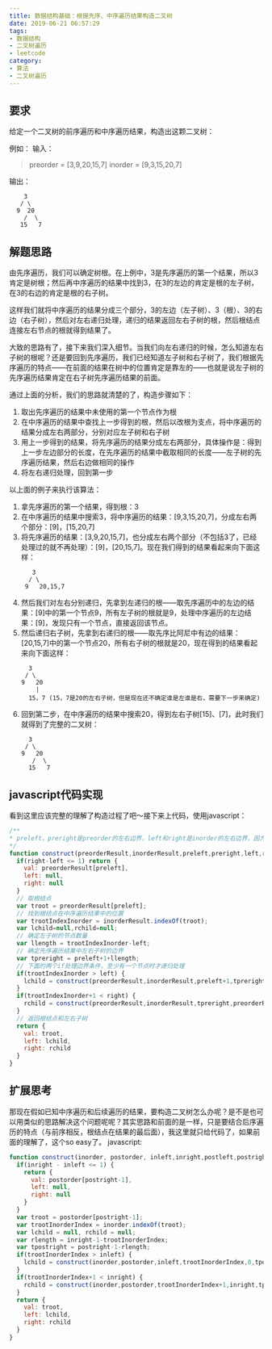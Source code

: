 ```yaml
---
title: 数据结构基础：根据先序、中序遍历结果构造二叉树
date: 2019-06-21 06:57:29
tags:
- 数据结构
- 二叉树遍历
- leetcode
category:
- 算法
- 二叉树遍历
---
```


## 要求
给定一个二叉树的前序遍历和中序遍历结果，构造出这颗二叉树：

例如：
输入：
> preorder = [3,9,20,15,7]
inorder = [9,3,15,20,7]

输出：
```
    3
   / \
  9  20
    /  \
   15   7
```

## 解题思路
由先序遍历，我们可以确定树根。在上例中，3是先序遍历的第一个结果，所以3肯定是树根；然后再中序遍历的结果中找到3，在3的左边的肯定是根的左子树，在3的右边的肯定是根的右子树。

这样我们就将中序遍历的结果分成三个部分，3的左边（左子树）、3（根）、3的右边（右子树），然后对左右递归处理，递归的结果返回左右子树的根，然后根结点连接左右节点的根就得到结果了。

大致的思路有了，接下来我们深入细节。当我们向左右递归的时候，怎么知道左右子树的根呢？还是要回到先序遍历，我们已经知道左子树和右子树了，我们根据先序遍历的特点——在前面的结果在树中的位置肯定是靠左的——也就是说左子树的先序遍历结果肯定在右子树先序遍历结果的前面。

通过上面的分析，我们的思路就清楚的了，构造步骤如下：
1.  取出先序遍历的结果中未使用的第一个节点作为根
2.  在中序遍历的结果中查找上一步得到的根，然后以改根为支点，将中序遍历的结果分成左右两部分，分别对应左子树和右子树
3.  用上一步得到的结果，将先序遍历的结果分成左右两部分，具体操作是：得到上一步左边部分的长度，在先序遍历的结果中截取相同的长度——左子树的先序遍历结果，然后右边做相同的操作
4.  将左右递归处理，回到第一步

以上面的例子来执行该算法：
1. 拿先序遍历的第一个结果，得到根：3
2. 在中序遍历的结果中搜索3，将中序遍历的结果：[9,3,15,20,7]，分成左右两个部分：[9]，[15,20,7]
3. 将先序遍历的结果：[3,9,20,15,7]，也分成左右两个部分（不包括3了，已经处理过的就不再处理）：[9]，[20,15,7]。现在我们得到的结果看起来向下面这样：
   ```
      3
     / \
    9   20,15,7
   ```
4. 然后我们对左右分别递归，先拿到左递归的根——取先序遍历中的左边的结果：[9]中的第一个节点9，所有左子树的根就是9，处理中序遍历的左边结果：[9]，发现只有一个节点，直接返回该节点。
5. 然后递归右子树，先拿到右递归的根——取先序比阿尼中有边的结果：[20,15,7]中的第一个节点20，所有右子树的根就是20，现在得到的结果看起来向下面这样：
   ```
     3
    / \
   9   20
       |
     15，7 (15，7是20的左右子树，但是现在还不确定谁是左谁是右，需要下一步来确定)
   ```
6. 回到第二步，在中序遍历的结果中搜索20，得到左右子树[15]、[7]，此时我们就得到了完整的二叉树：
   ```
     3
    / \
   9   20
      /  \
     15   7
   ```

## javascript代码实现
看到这里应该完整的理解了构造过程了吧～接下来上代码，使用javascript：
```js
/**
* preleft，preright是preorder的左右边界，left和right是inorder的左右边界，因为左右子树在两个遍历结果中的位置不同，所以要区分
*/
function construct(preorderResult,inorderResult,preleft,preright,left,right) {
  if(right-left <= 1) return {
    val: preorderResult[preleft],
    left: null,
    right: null
  }
  // 取根结点
  var troot = preorderResult[preleft];
  // 找到根结点在中序遍历结果中的位置
  var trootIndexInorder = inorderResult.indexOf(troot);
  var lchild=null,rchild=null;
  // 确定左子树的节点数量
  var llength = trootIndexInorder-left;
  // 确定先序遍历结果中左右子树的边界
  var tpreright = preleft+1+llength;
  // 下面的两个if处理边界条件，至少有一个节点时才递归处理
  if(trootIndexInorder > left) {
    lchild = construct(preorderResult,inorderResult,preleft+1,tpreright,left,trootIndexInorder);
  }
  if(trootIndexInorder+1 < right) {
    rchild = construct(preorderResult,inorderResult,tpreright,preorderResult.length,trootIndexInorder+1,right);
  }
  // 返回根结点和左右子树
  return {
    val: troot,
    left: lchild,
    right: rchild
  }
}
```
## 扩展思考
那现在假如已知中序遍历和后续遍历的结果，要构造二叉树怎么办呢？是不是也可以用类似的思路解决这个问题呢呢？其实思路和前面的是一样，只是要结合后序遍历的特点（与前序相反，根结点在结果的最后面），我这里就只给代码了，如果前面的理解了，这个so easy了。
javascript:
```js
function construct(inorder, postorder, inleft,inright,postleft,postright) {
  if(inright - inleft <= 1) {
    return {
      val: postorder[postright-1],
      left: null,
      right: null
    }
  }
  var troot = postorder[postright-1];
  var trootInorderIndex = inorder.indexOf(troot);
  var lchild = null, rchild = null;
  var rlength = inright-1-trootInorderIndex;
  var tpostright = postright-1-rlength;
  if(trootInorderIndex > inleft) {
    lchild = construct(inorder,postorder,inleft,trootInorderIndex,0,tpostright)
  }
  if(trootInorderIndex+1 < inright) {
    rchild = construct(inorder,postorder,trootInorderIndex+1,inright,tpostright,postright-1);
  }
  return {
    val: troot,
    left: lchild,
    right: rchild
  }
}
```
